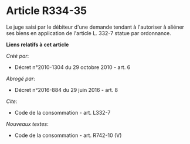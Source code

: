 # Article R334-35

Le juge saisi par le débiteur d'une demande tendant à l'autoriser à aliéner ses biens en application de l'article L. 332-7
statue par ordonnance.

**Liens relatifs à cet article**

_Créé par_:

  - Décret n°2010-1304 du 29 octobre 2010 - art. 6

_Abrogé par_:

  - Décret n°2016-884 du 29 juin 2016 - art. 8

_Cite_:

  - Code de la consommation - art. L332-7

_Nouveaux textes_:

  - Code de la consommation - art. R742-10 (V)

